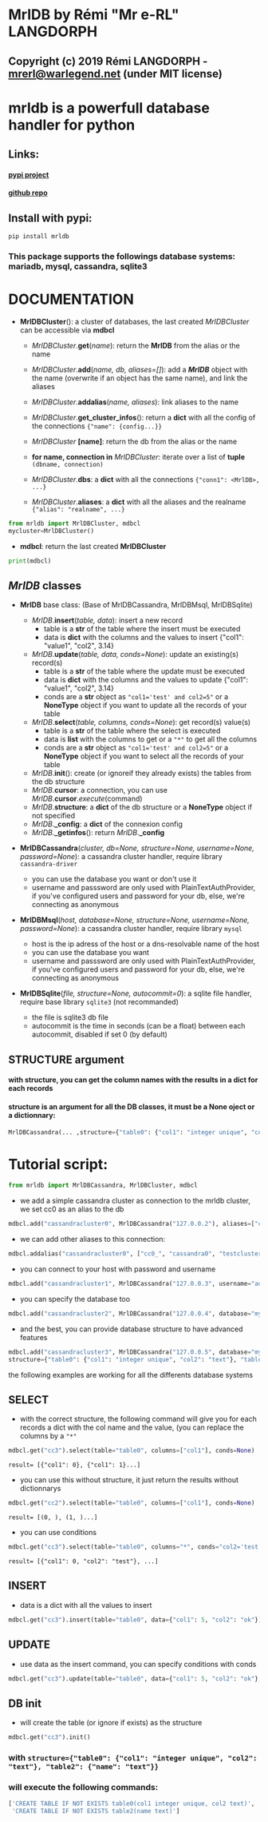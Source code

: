 # MrlDB by Rémi "Mr e-RL" LANGDORPH
## Copyright (c) 2019 Rémi LANGDORPH - mrerl@warlegend.net (under MIT license)

# mrldb is a powerfull database handler for python
## Links:
#### [pypi project](https://pypi.org/project/mrldb/)
#### [github repo](https://github.com/merlleu/mrldb)

## Install with pypi:
```
pip install mrldb
```

### This package supports the followings database systems: mariadb, mysql, cassandra, sqlite3
# DOCUMENTATION

* **MrlDBCluster**(): a cluster of databases, the last created *MrlDBCluster* can be accessible via **mdbcl**
  * *MrlDBCluster*.**get**(*name*): return the **MrlDB** from the alias or the name
  * *MrlDBCluster*.**add**(*name, db, aliases=[]*): add a ***MrlDB*** object with the name (overwrite if an object has the same name), and link the aliases
  * *MrlDBCluster*.**addalias**(*name, aliases*): link aliases to the name
  * *MrlDBCluster*.**get_cluster_infos**(): return a **dict** with all the config of the connections `{"name": {config...}}`

  * *MrlDBCluster* **[name]**: return the db from the alias or the name
  * **for name, connection in** *MrlDBCluster*: iterate over a list of **tuple** `(dbname, connection)`

  * *MrlDBCluster*.**dbs**: a **dict** with all the connections `{"conn1": <MrlDB>, ...}`
  * *MrlDBCluster*.**aliases**: a **dict** with all the aliases and the realname `{"alias": "realname", ...}`
```python
from mrldb import MrlDBCluster, mdbcl
mycluster=MrlDBCluster()
```
* **mdbcl**: return  the last created **MrlDBCluster**
```python
print(mdbcl)
```

## ***MrlDB*** classes
* **MrlDB** base class: (Base of MrlDBCassandra, MrlDBMsql, MrlDBSqlite)
  * *MrlDB*.**insert**(*table, data*): insert a new record
    * table is a **str** of the table where the insert must be executed
    * data is **dict** with the columns and the values to insert {"col1": "value1", "col2", 3.14}
  * *MrlDB*.**update**(*table, data, conds=None*): update an existing(s) record(s)
    * table is a **str** of the table where the update must be executed
    * data is **dict** with the columns and the values to update {"col1": "value1", "col2", 3.14}
    * conds are a **str** object as `"col1='test' and col2=5"` or a **NoneType** object if you want to update all the records of your table
  * *MrlDB*.**select**(*table, columns, conds=None*): get record(s) value(s)
    * table is a **str** of the table where the select is executed
    * data is **list** with the columns to get or a `"*"` to get all the columns
    * conds are a **str** object as `"col1='test' and col2=5"` or a **NoneType** object if you want to select all the records of your table
  * *MrlDB*.**init**(): create (or ignoreif they already exists) the tables from the db structure
  * *MrlDB*.**cursor**: a connection, you can use *MrlDB*.**cursor**.*execute*(command)
  * *MrlDB*.**structure**: a **dict** of the db structure or a **NoneType** object if not specified
  * *MrlDB*.**_config**: a **dict** of the connexion config
  * *MrlDB*.**_getinfos**(): return *MrlDB*.**_config**


* **MrlDBCassandra**(*cluster, db=None, structure=None, username=None, password=None*): a cassandra cluster handler, require library `cassandra-driver`
  * you can use the database you want or don't use it
  * username and passsword are only used with PlainTextAuthProvider, if you've configured users and password for your db, else, we're connecting as anonymous

* **MrlDBMsql**(*host, database=None, structure=None, username=None, password=None*): a cassandra cluster handler, require library `mysql`
  * host is the ip adress of the host or a dns-resolvable name of the host
  * you can use the database you want
  * username and passsword are only used with PlainTextAuthProvider, if you've configured users and password for your db, else, we're connecting as anonymous

* **MrlDBSqlite**(*file, structure=None, autocommit=0*): a sqlite file handler, require base library `sqlite3` (not recommanded)
  * the file is sqlite3 db file
  * autocommit is the time in seconds (can be a float) between each autocommit, disabled if set 0 (by default)


## STRUCTURE argument
#### with structure, you can get the column names with the results in a dict for each records
#### structure is an argument for all the DB classes, it must be a None oject or a dictionnary:
```python
MrlDBCassandra(... ,structure={"table0": {"col1": "integer unique", "col2": "text"}, "table2": {"name": "text"}}, ...)
```



# Tutorial script:
```python
from mrldb import MrlDBCassandra, MrlDBCluster, mdbcl
```

* we add a simple cassandra cluster as connection to the mrldb cluster, we set cc0 as an alias to the db
```python
mdbcl.add("cassandracluster0", MrlDBCassandra("127.0.0.2"), aliases=["cc0"])
```
* we can add other aliases to this connection:
```python
mdbcl.addalias("cassandracluster0", ["cc0_", "cassandra0", "testcluster"])
```
* you can connect to your host with password and username
```python
mdbcl.add("cassandracluster1", MrlDBCassandra("127.0.0.3", username="admin", password="something"))
```
* you can specify the database too
```python
mdbcl.add("cassandracluster2", MrlDBCassandra("127.0.0.4", database="mydbtest", aliases=["cc3"]))
```
* and the best, you can provide database structure to have advanced features
```python
mdbcl.add("cassandracluster3", MrlDBCassandra("127.0.0.5", database="mydbtest",
structure={"table0": {"col1": "integer unique", "col2": "text"}, "table2": {"name": "text"}}), aliases=["cc3"])
```

the following examples are working for all the differents database systems
## SELECT
* with the correct structure, the following command will give you for each records a dict with the col name and the value, (you can replace the columns by a `"*"`
```python
mdbcl.get("cc3").select(table="table0", columns=["col1"], conds=None)
```
`result= [{"col1": 0}, {"col1": 1}...]`

* you can use this without structure, it just return the results without dictionnarys
```python
mdbcl.get("cc2").select(table="table0", columns=["col1"], conds=None)
```
`result= [(0, ), (1, )...]`

* you can use conditions
```python
mdbcl.get("cc3").select(table="table0", columns="*", conds="col2='test'")
```
`result= [{"col1": 0, "col2": "test"}, ...]`


## INSERT
* data is a dict with all the values to insert
```python
mdbcl.get("cc3").insert(table="table0", data={"col1": 5, "col2": "ok"})
```

## UPDATE
* use data as the insert command, you can specify conditions with conds
```python
mdbcl.get("cc3").update(table="table0", data={"col1": 5, "col2": "ok"}, conds="col2='test'")
```


## DB init
* will create the table (or ignore if exists) as the structure
```python
mdbcl.get("cc3").init()
```

### with `structure={"table0": {"col1": "integer unique", "col2": "text"}, "table2": {"name": "text"}}`
### will execute the following commands:
```python
['CREATE TABLE IF NOT EXISTS table0(col1 integer unique, col2 text)',
 'CREATE TABLE IF NOT EXISTS table2(name text)']
 ```
